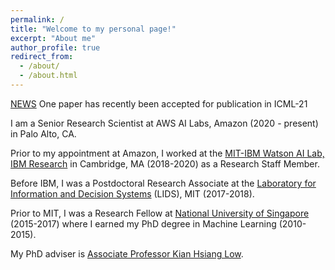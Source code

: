 ```yaml
---
permalink: /
title: "Welcome to my personal page!"
excerpt: "About me"
author_profile: true
redirect_from: 
  - /about/
  - /about.html
---
```


[NEWS](https://htnghia87.github.io/publication/icml21) One paper has recently been accepted for publication in ICML-21

I am a Senior Research Scientist at AWS AI Labs, Amazon (2020 - present) in Palo Alto, CA. 

Prior to my appointment at Amazon, I worked at the [MIT-IBM Watson AI Lab, IBM Research](https://mitibmwatsonailab.mit.edu/people/nghia-hoang/) in Cambridge, MA (2018-2020) as a Research Staff Member. 

Before IBM, I was a Postdoctoral Research Associate at the [Laboratory for Information and Decision Systems](https://lids.mit.edu/) (LIDS), MIT (2017-2018). 

Prior to MIT, I was a Research Fellow at [National University of Singapore](https://nus.edu.sg/) (2015-2017) where I earned my PhD degree in Machine Learning (2010-2015). 

My PhD adviser is [Associate Professor Kian Hsiang Low](http://www.comp.nus.edu.sg/~lowkh).